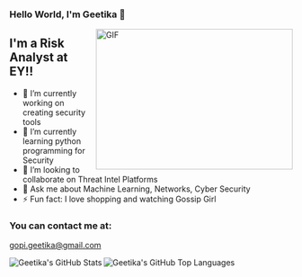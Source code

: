 ### Hello World, I'm Geetika  👋

 <img align="right" alt="GIF" src="https://github.com/arsentieva/arsentieva/blob/main/code.gif?raw=true" width="350" height="250" />


## I'm a Risk Analyst at EY!!
- 🔭 I’m currently working on creating security tools
- 🌱 I’m currently learning python programming for Security
- 👯 I’m looking to collaborate on Threat Intel Platforms
- 💬 Ask me about Machine Learning, Networks, Cyber Security
- ⚡ Fun fact: I love shopping and watching Gossip Girl

### You can contact me at:
gopi.geetika@gmail.com


<img align="left" alt="Geetika's GitHub Stats" src="https://github-readme-stats.vercel.app/api?username=geetu98&show_icons=true&hide_border=true" />

<img align="left" alt="Geetika's GitHub Top Languages" src="https://github-readme-stats.vercel.app/api/top-langs/?username=geetu98" />
